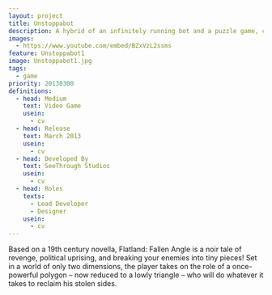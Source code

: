 ```yaml
---
layout: project
title: Unstoppabot
description: A hybrid of an infinitely running bot and a puzzle game, complemented with sarcastic wit
images:
  - https://www.youtube.com/embed/BZxVzL2ssms
feature: Unstoppabot1
image: Unstoppabot1.jpg
tags:
  - game
priority: 20130300
definitions:
  - head: Medium
    text: Video Game
    usein:
      - cv
  - head: Release
    text: March 2013
    usein:
      - cv
  - head: Developed By
    text: SeeThrough Studios
    usein:
      - cv
  - head: Roles
    texts:
      - Lead Developer
      - Designer
    usein:
      - cv
---
```

Based on a 19th century novella, Flatland: Fallen Angle is a noir tale of revenge, political uprising, and breaking your enemies into tiny pieces! Set in a world of only two dimensions, the player takes on the role of a once-powerful polygon – now reduced to a lowly triangle – who will do whatever it takes to reclaim his stolen sides.
